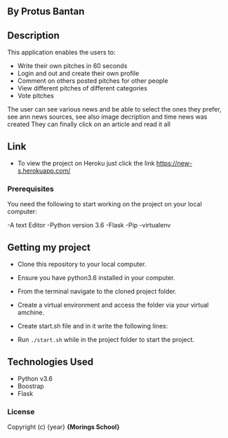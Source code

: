 ## By Protus Bantan

## Description

This application enables the users to:
* Write their own pitches in 60 seconds
* Login and out and create their own profile
* Comment on others posted pitches for other people
* View different pitches of different categories
* Vote pitches

The user can see various news and be able to select the ones they prefer, see ann news sources, see also image decription and time news was created
They can finally click on an article and read it all

## Link

* To view the project on Heroku just click the link https://new-s.herokuapp.com/

### Prerequisites

You need the following to start working on the project on your local computer:

-A text  Editor
-Python version 3.6
-Flask
-Pip
-virtualenv


## Getting my project

* Clone this repository to your local computer.
* Ensure you have python3.6 installed in your computer.
* From the terminal navigate to the cloned project folder.
* Create a virtual environment and access the folder via your virtual amchine.
* Create start.sh file and in it write the following lines:

* Run ``` ./start.sh ``` while in the project folder to start the project.


## Technologies Used

* Python v3.6
* Boostrap
* Flask

### License
Copyright (c) {year} **{Morings School}**
  

